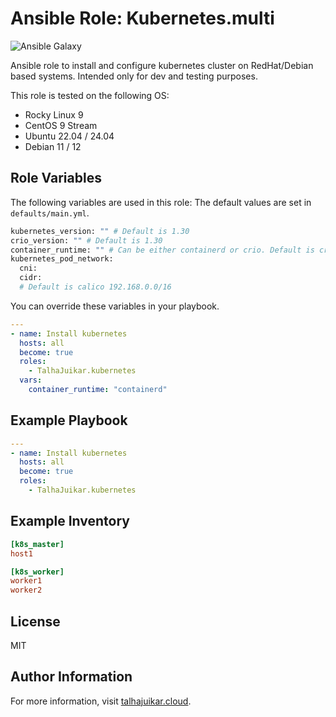 Ansible Role: Kubernetes.multi
=========
![Ansible Galaxy](https://img.shields.io/github/actions/workflow/status/TalhaJuikar/ansible-role-kubernetes/publish.yml?label=Ansible%20Galaxy&event=push)

Ansible role to install and configure kubernetes cluster on 
RedHat/Debian based systems.
Intended only for dev and testing purposes.

This role is tested on the following OS:
- Rocky Linux 9
- CentOS 9 Stream
- Ubuntu 22.04 / 24.04 
- Debian 11 / 12


Role Variables
--------------
The following variables are used in this role:
The default values are set in `defaults/main.yml`.
```bash
kubernetes_version: "" # Default is 1.30
crio_version: "" # Default is 1.30
container_runtime: "" # Can be either containerd or crio. Default is crio. 
kubernetes_pod_network:
  cni:
  cidr: 
  # Default is calico 192.168.0.0/16
```
You can override these variables in your playbook.

```yaml
---
- name: Install kubernetes
  hosts: all
  become: true
  roles:
    - TalhaJuikar.kubernetes
  vars:
    container_runtime: "containerd"
```


Example Playbook
----------------

```yaml
---
- name: Install kubernetes
  hosts: all
  become: true
  roles:
    - TalhaJuikar.kubernetes
```

Example Inventory
----------------

```ini
[k8s_master]
host1

[k8s_worker]
worker1
worker2
```

License
-------

MIT

Author Information
------------------

For more information, visit [talhajuikar.cloud](https://talhajuikar.cloud).
